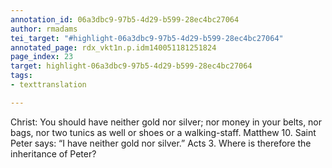 ```yaml
---
annotation_id: 06a3dbc9-97b5-4d29-b599-28ec4bc27064
author: rmadams
tei_target: "#highlight-06a3dbc9-97b5-4d29-b599-28ec4bc27064"
annotated_page: rdx_vkt1n.p.idm140051181251824
page_index: 23
target: highlight-06a3dbc9-97b5-4d29-b599-28ec4bc27064
tags:
- texttranslation

---
```

Christ: You should have neither gold nor silver; nor money in your belts, nor bags, nor two tunics as well or shoes or a walking-staff. Matthew 10. Saint Peter says: “I have neither gold nor silver.”  Acts 3. Where is therefore the inheritance of Peter?